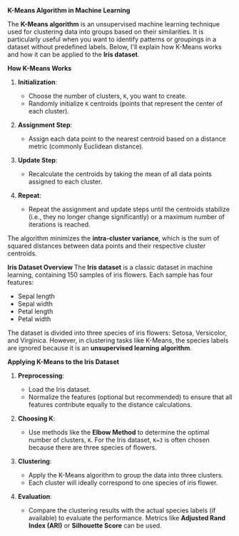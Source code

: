 <b> K-Means Algorithm in Machine Learning </b>

The **K-Means algorithm** is an unsupervised machine learning technique used for clustering data into groups based on their similarities. It is particularly useful when you want to identify patterns or groupings in a dataset without predefined labels. Below, I'll explain how K-Means works and how it can be applied to the **Iris dataset**.


<b> How K-Means Works </b>
1. **Initialization**:
   - Choose the number of clusters, `K`, you want to create.
   - Randomly initialize `K` centroids (points that represent the center of each cluster).

2. **Assignment Step**:
   - Assign each data point to the nearest centroid based on a distance metric (commonly Euclidean distance).

3. **Update Step**:
   - Recalculate the centroids by taking the mean of all data points assigned to each cluster.

4. **Repeat**:
   - Repeat the assignment and update steps until the centroids stabilize (i.e., they no longer change significantly) or a maximum number of iterations is reached.

The algorithm minimizes the **intra-cluster variance**, which is the sum of squared distances between data points and their respective cluster centroids.


<b> Iris Dataset Overview </b>
The **Iris dataset** is a classic dataset in machine learning, containing 150 samples of iris flowers. Each sample has four features:
- Sepal length
- Sepal width
- Petal length
- Petal width

The dataset is divided into three species of iris flowers: Setosa, Versicolor, and Virginica. However, in clustering tasks like K-Means, the species labels are ignored because it is an **unsupervised learning algorithm**.

<b> Applying K-Means to the Iris Dataset </b>
1. **Preprocessing**:
   - Load the Iris dataset.
   - Normalize the features (optional but recommended) to ensure that all features contribute equally to the distance calculations.

2. **Choosing K**:
   - Use methods like the **Elbow Method** to determine the optimal number of clusters, `K`. For the Iris dataset, `K=3` is often chosen because there are three species of flowers.

3. **Clustering**:
   - Apply the K-Means algorithm to group the data into three clusters.
   - Each cluster will ideally correspond to one species of iris flower.

4. **Evaluation**:
   - Compare the clustering results with the actual species labels (if available) to evaluate the performance. Metrics like **Adjusted Rand Index (ARI)** or **Silhouette Score** can be used.


 
